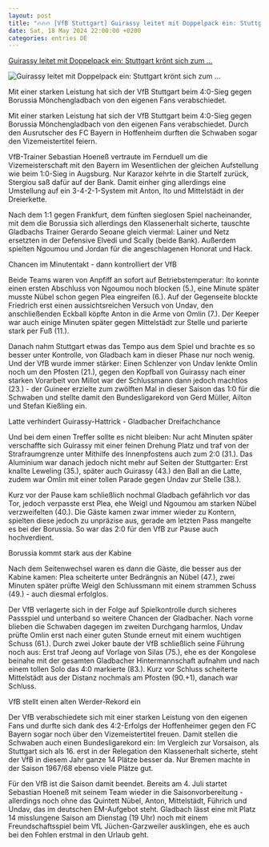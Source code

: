 ```yaml
---
layout: post
title: "🔥🔥🔥 [VfB Stuttgart] Guirassy leitet mit Doppelpack ein: Stuttgart krönt sich zum ..."
date: Sat, 18 May 2024 22:00:00 +0200
categories: entries DE
---
```

[Guirassy leitet mit Doppelpack ein: Stuttgart krönt sich zum ...](https://www.kicker.de/stuttgart-gegen-mgladbach-2024-bundesliga-4862270/spielbericht)

![Guirassy leitet mit Doppelpack ein: Stuttgart krönt sich zum ...](https://derivates.kicker.de/image/upload/c_crop%2Cx_118%2Cy_742%2Cw_3414%2Ch_1920/w_1200%2Cq_auto/v1/2024/05/18/8a9335a1-e220-4cd3-94fa-0fafac4b7b19.jpeg)

Mit einer starken Leistung hat sich der VfB Stuttgart beim 4:0-Sieg gegen Borussia Mönchengladbach von den eigenen Fans verabschiedet.

Mit einer starken Leistung hat sich der VfB Stuttgart beim 4:0-Sieg gegen Borussia Mönchengladbach von den eigenen Fans verabschiedet. Durch den Ausrutscher des FC Bayern in Hoffenheim durften die Schwaben sogar den Vizemeistertitel feiern.

VfB-Trainer Sebastian Hoeneß vertraute im Fernduell um die Vizemeisterschaft mit den Bayern im Wesentlichen der gleichen Aufstellung wie beim 1:0-Sieg in Augsburg. Nur Karazor kehrte in die Startelf zurück, Stergiou saß dafür auf der Bank. Damit einher ging allerdings eine Umstellung auf ein 3-4-2-1-System mit Anton, Ito und Mittelstädt in der Dreierkette.

Nach dem 1:1 gegen Frankfurt, dem fünften sieglosen Spiel nacheinander, mit dem die Borussia sich allerdings den Klassenerhalt sicherte, tauschte Gladbachs Trainer Gerardo Seoane gleich viermal: Lainer und Netz ersetzten in der Defensive Elvedi und Scally (beide Bank). Außerdem spielten Ngoumou und Jordan für die angeschlagenen Honorat und Hack.

Chancen im Minutentakt - dann kontrolliert der VfB

Beide Teams waren von Anpfiff an sofort auf Betriebstemperatur: Ito konnte einen ersten Abschluss von Ngoumou noch blocken (5.), eine Minute später musste Nübel schon gegen Plea eingreifen (6.). Auf der Gegenseite blockte Friedrich erst einen aussichtsreichen Versuch von Undav, den anschließenden Eckball köpfte Anton in die Arme von Omlin (7.). Der Keeper war auch einige Minuten später gegen Mittelstädt zur Stelle und parierte stark per Fuß (11.).

Danach nahm Stuttgart etwas das Tempo aus dem Spiel und brachte es so besser unter Kontrolle, von Gladbach kam in dieser Phase nur noch wenig. Und der VfB wurde immer stärker: Einen Schlenzer von Undav lenkte Omlin noch um den Pfosten (21.), gegen den Kopfball von Guirassy nach einer starken Vorarbeit von Millot war der Schlussmann dann jedoch machtlos (23.) - der Guineer erzielte zum zwölften Mal in dieser Saison das 1:0 für die Schwaben und stellte damit den Bundesligarekord von Gerd Müller, Ailton und Stefan Kießling ein.

Latte verhindert Guirassy-Hattrick - Gladbacher Dreifachchance

Und bei dem einen Treffer sollte es nicht bleiben: Nur acht Minuten später verschaffte sich Guirassy mit einer feinen Drehung Platz und traf von der Strafraumgrenze unter Mithilfe des Innenpfostens auch zum 2:0 (31.). Das Aluminium war danach jedoch nicht mehr auf Seiten der Stuttgarter: Erst knallte Leweling (35.), später auch Guirassy (43.) den Ball an die Latte, zudem war Omlin mit einer tollen Parade gegen Undav zur Stelle (38.).

Kurz vor der Pause kam schließlich nochmal Gladbach gefährlich vor das Tor, jedoch verpasste erst Plea, ehe Weigl und Ngoumou am starken Nübel verzweifelten (40.). Die Gäste kamen zwar immer wieder zu Kontern, spielten diese jedoch zu unpräzise aus, gerade am letzten Pass mangelte es bei der Borussia. So war das 2:0 für den VfB zur Pause auch hochverdient.

Borussia kommt stark aus der Kabine

Nach dem Seitenwechsel waren es dann die Gäste, die besser aus der Kabine kamen: Plea scheiterte unter Bedrängnis an Nübel (47.), zwei Minuten später prüfte Weigl den Schlussmann mit einem strammen Schuss (49.) - auch diesmal erfolglos.

Der VfB verlagerte sich in der Folge auf Spielkontrolle durch sicheres Passspiel und unterband so weitere Chancen der Gladbacher. Nach vorne blieben die Schwaben dagegen im zweiten Durchgang harmlos, Undav prüfte Omlin erst nach einer guten Stunde erneut mit einem wuchtigen Schuss (61.). Durch zwei Joker baute der VfB schließlich seine Führung noch aus: Erst traf Jeong auf Vorlage von Silas (75.), ehe es der Kongolese beinahe mit der gesamten Gladbacher Hintermannschaft aufnahm und nach einem tollen Solo das 4:0 markierte (83.). Kurz vor Schluss scheiterte Mittelstädt aus der Distanz nochmals am Pfosten (90.+1), danach war Schluss.

VfB stellt einen alten Werder-Rekord ein

Der VfB verabschiedete sich mit einer starken Leistung von den eigenen Fans und durfte sich dank des 4:2-Erfolgs der Hoffenheimer gegen den FC Bayern sogar noch über den Vizemeistertitel freuen. Damit stellen die Schwaben auch einen Bundesligarekord ein: Im Vergleich zur Vorsaison, als Stuttgart sich als 16. erst in der Relegation den Klassenerhalt sicherte, steht der VfB in diesem Jahr ganze 14 Plätze besser da. Nur Bremen machte in der Saison 1967/68 ebenso viele Plätze gut.

Für den VfB ist die Saison damit beendet. Bereits am 4. Juli startet Sebastian Hoeneß mit seinem Team wieder in die Saisonvorbereitung - allerdings noch ohne das Quintett Nübel, Anton, Mittelstädt, Führich und Undav, das im deutschen EM-Aufgebot steht. Gladbach lässt eine mit Platz 14 misslungene Saison am Dienstag (19 Uhr) noch mit einem Freundschaftsspiel beim VfL Jüchen-Garzweiler ausklingen, ehe es auch bei den Fohlen erstmal in den Urlaub geht.

